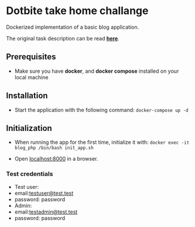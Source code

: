 # Dotbite take home challange

Dockerized implementation of a basic blog application.

The original task description can be read **[here]( https://gitlab.timebite.eu/rec-challenges/take-home-challenge-bertold-krausz/-/blob/master/README.md "here.")**.
## Prerequisites
- Make sure you have **docker**, and **docker compose** installed on your local machine

## Installation
-  Start the application with the following command: 
```docker-compose up -d```

## Initialization
-  When running the app for the first time, initialize it with:
```docker exec -it blog_php /bin/bash init_app.sh```


-  Open [ localhost:8000]( localhost:8000 " localhost:8000") in a browser.

### Test credentials
-  Test user:
 -  email:testuser@test.test
 -  password: password
-  Admin:
 -  email:testadmin@test.test
 -  password: password

